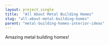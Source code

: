 ```yaml
---
layout: project_single
title:  "All About Metal Building Homes"
slug: "all-about-metal-building-homes"
parent: "metal-building-homes-interior-ideas"
---
```

Amazing metal building homes!